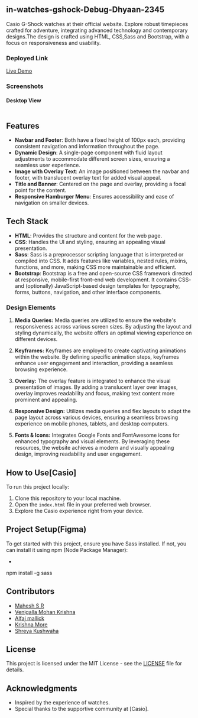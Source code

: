 ## in-watches-gshock-Debug-Dhyaan-2345

Casio G-Shock watches at their official website. Explore robust timepieces crafted for adventure, integrating advanced technology and contemporary designs.The design is crafted using HTML, CSS,Sass and Bootstrap, with a focus on responsiveness and usability.

### Deployed Link

[Live Demo](https://6607b71de4397f6cd66815f7--eclectic-kangaroo-054185.netlify.app/)

### Screenshots

#### Desktop View
<img src="./desktopview.png" alt="">

## Features

- **Navbar and Footer**: Both have a fixed height of 100px each, providing consistent navigation and information throughout the page.
- **Dynamic Design**: A single-page component with fluid layout adjustments to accommodate different screen sizes, ensuring a seamless user experience.
- **Image with Overlay Text**: An image positioned between the navbar and footer, with translucent overlay text for added visual appeal.
- **Title and Banner**: Centered on the page and overlay, providing a focal point for the content.
- **Responsive Hamburger Menu**: Ensures accessibility and ease of navigation on smaller devices.

## Tech Stack

- **HTML**: Provides the structure and content for the web page.
- **CSS**: Handles the UI and styling, ensuring an appealing visual presentation.
- **Sass**: Sass is a preprocessor scripting language that is interpreted or compiled into CSS. It adds features like variables, nested rules, mixins, functions, and more, making CSS more maintainable and efficient.
- **Bootstrap**: Bootstrap is a free and open-source CSS framework directed at responsive, mobile-first front-end web development. It contains CSS- and (optionally) JavaScript-based design templates for typography, forms, buttons, navigation, and other interface components.


### Design Elements

1. **Media Queries:**
   Media queries are utilized to ensure the website's responsiveness across various screen sizes. By adjusting the layout and styling dynamically, the website offers an optimal viewing experience on different devices.

2. **Keyframes:**
   Keyframes are employed to create captivating animations within the website. By defining specific animation steps, keyframes enhance user engagement and interaction, providing a seamless browsing experience.

3. **Overlay:**
   The overlay feature is integrated to enhance the visual presentation of images. By adding a translucent layer over images, overlay improves readability and focus, making text content more prominent and appealing.
4. **Responsive Design:**
  Utilizes media queries and flex layouts to adapt the page layout across various devices, ensuring a seamless browsing experience on mobile phones, tablets, and desktop computers.

5. **Fonts & Icons:**
  Integrates Google Fonts and FontAwesome icons for enhanced typography and visual elements. By leveraging these resources, the website achieves a modern and visually appealing design, improving readability and user engagement.   

## How to Use[Casio]

To run this project locally:

1. Clone this repository to your local machine.
2. Open the `index.html` file in your preferred web browser.
3. Explore the Casio experience right from your device.

## Project Setup(Figma)

To get started with this project, ensure you have Sass installed. If not, you can install it using npm (Node Package Manager):

- ```bash
 npm install -g sass

## Contributors

- [Mahesh S R](https://github.com/mahesh06111999)
- [Venigalla Mohan Krishna](https://github.com/mohankrish1)
- [Alfaj mallick](https://github.com/alfaj7)
- [Krishna More](https://github.com/krishnadesh4466)
- [Shreya Kushwaha](https://github.com/shreya-kushwaha40)
  
## License

This project is licensed under the MIT License - see the [LICENSE](LICENSE) file for details.


## Acknowledgments

- Inspired by the experience of watches.
- Special thanks to the supportive community at [Casio].
